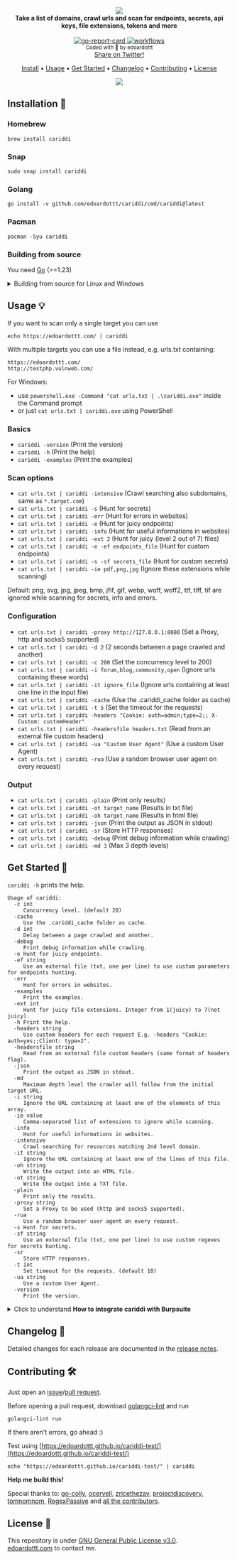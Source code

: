<p align="center">
  <img src="https://github.com/edoardottt/images/blob/main/cariddi/logo.png"><br>
  <b>Take a list of domains, crawl urls and scan for endpoints, secrets, api keys, file extensions, tokens and more</b><br>
  <br>
  <!-- go-report-card -->
  <a href="https://goreportcard.com/report/github.com/edoardottt/cariddi">
    <img src="https://goreportcard.com/badge/github.com/edoardottt/cariddi" alt="go-report-card" />
  </a>
  <!-- workflows -->
  <a href="https://github.com/edoardottt/cariddi/actions">
    <img src="https://github.com/edoardottt/cariddi/actions/workflows/go.yml/badge.svg?branch=main" alt="workflows" />
  </a>
  <br>
  <sub>
    Coded with 💙 by edoardottt
  </sub>
  <br>
  <!--Tweet button-->
  <a href="https://twitter.com/intent/tweet?url=https://github.com/edoardottt/cariddi&text=Take%20a%20list%20of%20domains,%20crawl%20urls%20and%20scan%20for%20endpoints,%20secrets,%20api%20keys,%20file%20extensions,%20tokens%20and%20more...%20%23network%20%23security%20%23infosec%20%23oss%20%23github%20%23bugbounty%20%23linux" target="_blank">Share on Twitter!
  </a>
</p>
<p align="center">
  <a href="#installation-">Install</a> •
  <a href="#usage-">Usage</a> •
  <a href="#get-started-">Get Started</a> •
  <a href="#changelog-">Changelog</a> •
  <a href="#contributing-">Contributing</a> •
  <a href="#license-">License</a>
</p>

<!--[![asciicast](https://asciinema.org/a/415989.svg)](https://asciinema.org/a/415989)-->

<p align="center">
  <img src="https://github.com/edoardottt/images/blob/main/cariddi/cariddi.gif">
</p>

Installation 📡
----------

### Homebrew

```console
brew install cariddi
```

### Snap

```console
sudo snap install cariddi
```

### Golang

```console
go install -v github.com/edoardottt/cariddi/cmd/cariddi@latest
```

### Pacman

```console
pacman -Syu cariddi
```

### Building from source

You need [Go](https://go.dev/) (>=1.23)

<details>
  <summary>Building from source for Linux and Windows</summary>

#### Linux

```console
git clone https://github.com/edoardottt/cariddi.git
cd cariddi
go get ./...
make linux # (to install)
make unlinux # (to uninstall)
```

One-liner: `git clone https://github.com/edoardottt/cariddi.git && cd cariddi && go get ./... && make linux`

#### Windows 

Note that the executable works only in cariddi folder.

```console
git clone https://github.com/edoardottt/cariddi.git
cd cariddi
go get ./...
.\make.bat windows # (to install)
.\make.bat unwindows # (to uninstall)
```

</details>

Usage 💡
----------

If you want to scan only a single target you can use

```console
echo https://edoardottt.com/ | cariddi
```

With multiple targets you can use a file instead, e.g. urls.txt containing:

```console
https://edoardottt.com/
http://testphp.vulnweb.com/
```

For Windows:

- use `powershell.exe -Command "cat urls.txt | .\cariddi.exe"` inside the Command prompt
- or just `cat urls.txt | cariddi.exe` using PowerShell

### Basics

- `cariddi -version` (Print the version)
- `cariddi -h` (Print the help)
- `cariddi -examples` (Print the examples)

### Scan options

- `cat urls.txt | cariddi -intensive` (Crawl searching also subdomains, same as `*.target.com`)
- `cat urls.txt | cariddi -s` (Hunt for secrets)
- `cat urls.txt | cariddi -err` (Hunt for errors in websites)
- `cat urls.txt | cariddi -e` (Hunt for juicy endpoints)
- `cat urls.txt | cariddi -info` (Hunt for useful informations in websites)
- `cat urls.txt | cariddi -ext 2` (Hunt for juicy (level 2 out of 7) files)
- `cat urls.txt | cariddi -e -ef endpoints_file` (Hunt for custom endpoints)
- `cat urls.txt | cariddi -s -sf secrets_file` (Hunt for custom secrets)
- `cat urls.txt | cariddi -ie pdf,png,jpg` (Ignore these extensions while scanning)

Default: png, svg, jpg, jpeg, bmp, jfif, gif, webp, woff, woff2, ttf, tiff, tif are ignored while scanning for secrets, info and errors.

### Configuration

- `cat urls.txt | cariddi -proxy http://127.0.0.1:8080` (Set a Proxy, http and socks5 supported)
- `cat urls.txt | cariddi -d 2` (2 seconds between a page crawled and another)
- `cat urls.txt | cariddi -c 200` (Set the concurrency level to 200)
- `cat urls.txt | cariddi -i forum,blog,community,open` (Ignore urls containing these words)
- `cat urls.txt | cariddi -it ignore_file` (Ignore urls containing at least one line in the input file)
- `cat urls.txt | cariddi -cache` (Use the .cariddi_cache folder as cache)
- `cat urls.txt | cariddi -t 5` (Set the timeout for the requests)
- `cat urls.txt | cariddi -headers "Cookie: auth=admin;type=2;; X-Custom: customHeader"`
- `cat urls.txt | cariddi -headersfile headers.txt` (Read from an external file custom headers)
- `cat urls.txt | cariddi -ua "Custom User Agent"` (Use a custom User Agent)
- `cat urls.txt | cariddi -rua` (Use a random browser user agent on every request)

### Output

- `cat urls.txt | cariddi -plain` (Print only results)
- `cat urls.txt | cariddi -ot target_name` (Results in txt file)
- `cat urls.txt | cariddi -oh target_name` (Results in html file)
- `cat urls.txt | cariddi -json` (Print the output as JSON in stdout)
- `cat urls.txt | cariddi -sr` (Store HTTP responses)
- `cat urls.txt | cariddi -debug` (Print debug information while crawling)
- `cat urls.txt | cariddi -md 3` (Max 3 depth levels)

Get Started 🎉
----------

`cariddi -h` prints the help.

```console
Usage of cariddi:
  -c int
     Concurrency level. (default 20)
  -cache
     Use the .cariddi_cache folder as cache.
  -d int
     Delay between a page crawled and another.
  -debug
     Print debug information while crawling.
  -e Hunt for juicy endpoints.
  -ef string
     Use an external file (txt, one per line) to use custom parameters for endpoints hunting.
  -err
     Hunt for errors in websites.
  -examples
     Print the examples.
  -ext int
     Hunt for juicy file extensions. Integer from 1(juicy) to 7(not juicy).
  -h Print the help.
  -headers string
     Use custom headers for each request E.g. -headers "Cookie: auth=yes;;Client: type=2".
  -headersfile string
     Read from an external file custom headers (same format of headers flag).
  -json
     Print the output as JSON in stdout.
  -md
     Maximum depth level the crawler will follow from the initial target URL.
  -i string
     Ignore the URL containing at least one of the elements of this array.
  -ie value
     Comma-separated list of extensions to ignore while scanning.
  -info
     Hunt for useful informations in websites.
  -intensive
     Crawl searching for resources matching 2nd level domain.
  -it string
     Ignore the URL containing at least one of the lines of this file.
  -oh string
     Write the output into an HTML file.
  -ot string
     Write the output into a TXT file.
  -plain
     Print only the results.
  -proxy string
     Set a Proxy to be used (http and socks5 supported).
  -rua
     Use a random browser user agent on every request.
  -s Hunt for secrets.
  -sf string
     Use an external file (txt, one per line) to use custom regexes for secrets hunting.
  -sr
     Store HTTP responses.
  -t int
     Set timeout for the requests. (default 10)
  -ua string
     Use a custom User Agent.
  -version
     Print the version.
```

<details>
  <summary>Click to understand <strong>How to integrate cariddi with Burpsuite</strong></summary>

   Normally you use Burpsuite within your browser, so you just have to trust the burpsuite's certificate in the browser and you're done.  
   In order to use cariddi with the BurpSuite proxy you should do some steps further.  

   If you try to use cariddi with the option `-proxy http://127.0.0.1:8080` you will find this error in the burpsuite error log section:  

   ```bash
   Received fatal alert: bad_certificate (or something similar related to the certificate).
   ```

   To make cariddi working fine with Burpsuite you have also to trust the certificate within your entire pc, not just only the browser. These are the steps you have to follow:

   Go to Proxy tab in Bupsuite, then Options. Click on the CA Certificate button and export Certificate in DER format  

   ```bash
   openssl x509 -in burp.der -inform DER -out burp.pem -outform PEM
   sudo chown root:root burp.pem
   sudo chmod 644 burp.pem
   sudo cp burp.pem /usr/local/share/ca-certificates/
   sudo c_rehash
   cd /etc/ssl/certs/
   sudo ln -s /usr/local/share/ca-certificates/burp.pem
   sudo c_rehash .
   ```

   Source: Trust Burp Proxy certificate in Debian/Ubuntu  

   After these steps, in order to use cariddi with Burpsuite you have to:  

   1. Open Burpsuite, making sure that the proxy is listening.  
   2. Use cariddi with the flag `-proxy http://127.0.0.1:8080`.  
   3. You will see that requests and responses will be logged in Burpsuite.

</details>

Changelog 📌
-------

Detailed changes for each release are documented in the [release notes](https://github.com/edoardottt/cariddi/releases).

Contributing 🛠
-------

Just open an [issue](https://github.com/edoardottt/cariddi/issues)/[pull request](https://github.com/edoardottt/cariddi/pulls).

Before opening a pull request, download [golangci-lint](https://golangci-lint.run/usage/install/) and run

```console
golangci-lint run
```

If there aren't errors, go ahead :)

Test using [https://edoardottt.github.io/cariddi-test/](https://edoardottt.github.io/cariddi-test/)

```console
echo "https://edoardottt.github.io/cariddi-test/" | cariddi
```

**Help me build this!**

Special thanks to: [go-colly](http://go-colly.org/), [ocervell](https://github.com/ocervell), [zricethezav](https://github.com/gitleaks/gitleaks/blob/master/config/gitleaks.toml), [projectdiscovery](https://github.com/projectdiscovery/nuclei-templates/tree/master/file/keys), [tomnomnom](https://github.com/tomnomnom/gf/tree/master/examples), [RegexPassive](https://github.com/hahwul/RegexPassive) and [all the contributors](https://github.com/edoardottt/cariddi/graphs/contributors).

License 📝
-------

This repository is under [GNU General Public License v3.0](https://github.com/edoardottt/cariddi/blob/main/LICENSE).  
[edoardottt.com](https://edoardottt.com/) to contact me.
